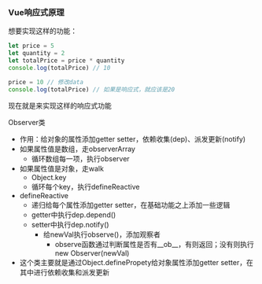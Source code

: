### Vue响应式原理

想要实现这样的功能：
```js
let price = 5
let quantity = 2
let totalPrice = price * quantity
console.log(totalPrice) // 10

price = 10 // 修改data
console.log(totalPrice) // 如果是响应式，就应该是20
```

现在就是来实现这样的响应式功能

Observer类
- 作用：给对象的属性添加getter setter，依赖收集(dep)、派发更新(notify)
- 如果属性值是数组，走observerArray
  - 循环数组每一项，执行observer
- 如果属性值是对象，走walk
  - Object.key
  - 循环每个key，执行defineReactive
- defineReactive
  - 递归给每个属性添加getter setter，在基础功能之上添加一些逻辑
  - getter中执行dep.depend()
  - setter中执行dep.notify()
    - 给newVal执行observe()，添加观察者
      - observe函数通过判断属性是否有__ob__，有则返回；没有则执行new Observer(newVal)
- 这个类主要就是通过Object.definePropety给对象属性添加getter setter，在其中进行依赖收集和派发更新
